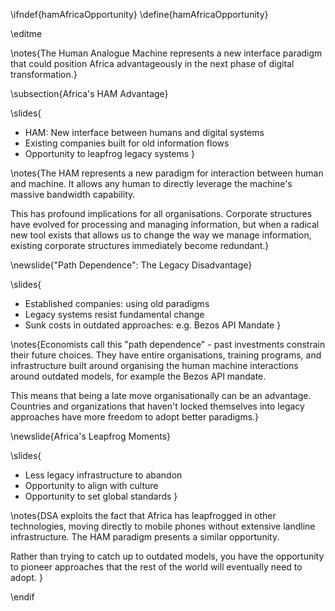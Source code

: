 \ifndef{hamAfricaOpportunity}
\define{hamAfricaOpportunity}

\editme

\notes{The Human Analogue Machine represents a new interface paradigm that could position Africa advantageously in the next phase of digital transformation.}

\subsection{Africa's HAM Advantage}

\slides{
* HAM: New interface between humans and digital systems
* Existing companies built for old information flows
* Opportunity to leapfrog legacy systems
}

\notes{The HAM represents a new paradigm for interaction between human and machine. It allows any human to directly leverage the machine's massive bandwidth capability. 

This has profound implications for all organisations. Corporate structures have evolved for processing and managing information, but when a radical new tool exists that allows us to change the way we manage information, existing corporate structures immediately become redundant.}

\newslide{"Path Dependence": The Legacy Disadvantage}

\slides{
* Established companies: using old paradigms
* Legacy systems resist fundamental change
* Sunk costs in outdated approaches: e.g. Bezos API Mandate
}

\notes{Economists call this "path dependence" - past investments constrain their future choices. They have entire organisations, training programs, and infrastructure built around organising the human machine interactions around outdated models, for example the Bezos API mandate. 

This means that being a late move organisationally can be an advantage. Countries and organizations that haven't locked themselves into legacy approaches have more freedom to adopt better paradigms.}

\newslide{Africa's Leapfrog Moments}

\slides{
* Less legacy infrastructure to abandon
* Opportunity to align with culture
* Opportunity to set global standards
}

\notes{DSA exploits the fact that Africa has leapfrogged in other technologies,  moving directly to mobile phones without extensive landline infrastructure. The HAM paradigm presents a similar opportunity.

Rather than trying to catch up to outdated models, you have the opportunity to pioneer approaches that the rest of the world will eventually need to adopt. } 

\endif

